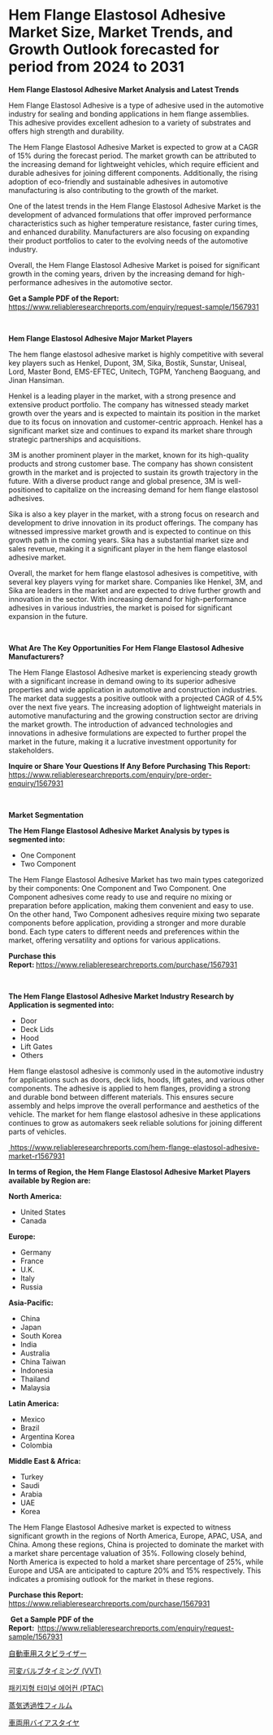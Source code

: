 <p><h1>Hem Flange Elastosol Adhesive Market Size, Market Trends, and Growth Outlook forecasted for period from 2024 to 2031</h1></p><p><strong>Hem Flange Elastosol Adhesive Market Analysis and Latest Trends</strong></p>
<p><p>Hem Flange Elastosol Adhesive is a type of adhesive used in the automotive industry for sealing and bonding applications in hem flange assemblies. This adhesive provides excellent adhesion to a variety of substrates and offers high strength and durability.</p><p>The Hem Flange Elastosol Adhesive Market is expected to grow at a CAGR of 15% during the forecast period. The market growth can be attributed to the increasing demand for lightweight vehicles, which require efficient and durable adhesives for joining different components. Additionally, the rising adoption of eco-friendly and sustainable adhesives in automotive manufacturing is also contributing to the growth of the market.</p><p>One of the latest trends in the Hem Flange Elastosol Adhesive Market is the development of advanced formulations that offer improved performance characteristics such as higher temperature resistance, faster curing times, and enhanced durability. Manufacturers are also focusing on expanding their product portfolios to cater to the evolving needs of the automotive industry.</p><p>Overall, the Hem Flange Elastosol Adhesive Market is poised for significant growth in the coming years, driven by the increasing demand for high-performance adhesives in the automotive sector.</p></p>
<p><strong>Get a Sample PDF of the Report:&nbsp;</strong> <a href="https://www.reliableresearchreports.com/enquiry/request-sample/1567931">https://www.reliableresearchreports.com/enquiry/request-sample/1567931</a></p>
<p>&nbsp;</p>
<p><strong>Hem Flange Elastosol Adhesive Major Market Players</strong></p>
<p><p>The hem flange elastosol adhesive market is highly competitive with several key players such as Henkel, Dupont, 3M, Sika, Bostik, Sunstar, Uniseal, Lord, Master Bond, EMS-EFTEC, Unitech, TGPM, Yancheng Baoguang, and Jinan Hansiman. </p><p>Henkel is a leading player in the market, with a strong presence and extensive product portfolio. The company has witnessed steady market growth over the years and is expected to maintain its position in the market due to its focus on innovation and customer-centric approach. Henkel has a significant market size and continues to expand its market share through strategic partnerships and acquisitions.</p><p>3M is another prominent player in the market, known for its high-quality products and strong customer base. The company has shown consistent growth in the market and is projected to sustain its growth trajectory in the future. With a diverse product range and global presence, 3M is well-positioned to capitalize on the increasing demand for hem flange elastosol adhesives.</p><p>Sika is also a key player in the market, with a strong focus on research and development to drive innovation in its product offerings. The company has witnessed impressive market growth and is expected to continue on this growth path in the coming years. Sika has a substantial market size and sales revenue, making it a significant player in the hem flange elastosol adhesive market.</p><p>Overall, the market for hem flange elastosol adhesives is competitive, with several key players vying for market share. Companies like Henkel, 3M, and Sika are leaders in the market and are expected to drive further growth and innovation in the sector. With increasing demand for high-performance adhesives in various industries, the market is poised for significant expansion in the future.</p></p>
<p>&nbsp;</p>
<p><strong>What Are The Key Opportunities For Hem Flange Elastosol Adhesive Manufacturers?</strong></p>
<p><p>The Hem Flange Elastosol Adhesive market is experiencing steady growth with a significant increase in demand owing to its superior adhesive properties and wide application in automotive and construction industries. The market data suggests a positive outlook with a projected CAGR of 4.5% over the next five years. The increasing adoption of lightweight materials in automotive manufacturing and the growing construction sector are driving the market growth. The introduction of advanced technologies and innovations in adhesive formulations are expected to further propel the market in the future, making it a lucrative investment opportunity for stakeholders.</p></p>
<p><strong>Inquire or Share Your Questions If Any Before Purchasing This Report:</strong> <a href="https://www.reliableresearchreports.com/enquiry/pre-order-enquiry/1567931">https://www.reliableresearchreports.com/enquiry/pre-order-enquiry/1567931</a></p>
<p>&nbsp;</p>
<p><strong>Market Segmentation</strong></p>
<p><strong>The Hem Flange Elastosol Adhesive Market Analysis by types is segmented into:</strong></p>
<p><ul><li>One Component</li><li>Two Component</li></ul></p>
<p><p>The Hem Flange Elastosol Adhesive Market has two main types categorized by their components: One Component and Two Component. One Component adhesives come ready to use and require no mixing or preparation before application, making them convenient and easy to use. On the other hand, Two Component adhesives require mixing two separate components before application, providing a stronger and more durable bond. Each type caters to different needs and preferences within the market, offering versatility and options for various applications.</p></p>
<p><strong>Purchase this Report:&nbsp;</strong><a href="https://www.reliableresearchreports.com/purchase/1567931">https://www.reliableresearchreports.com/purchase/1567931</a></p>
<p>&nbsp;</p>
<p><strong>The Hem Flange Elastosol Adhesive Market Industry Research by Application is segmented into:</strong></p>
<p><ul><li>Door</li><li>Deck Lids</li><li>Hood</li><li>Lift Gates</li><li>Others</li></ul></p>
<p><p>Hem flange elastosol adhesive is commonly used in the automotive industry for applications such as doors, deck lids, hoods, lift gates, and various other components. The adhesive is applied to hem flanges, providing a strong and durable bond between different materials. This ensures secure assembly and helps improve the overall performance and aesthetics of the vehicle. The market for hem flange elastosol adhesive in these applications continues to grow as automakers seek reliable solutions for joining different parts of vehicles.</p></p>
<p><a href="https://www.reliableresearchreports.com/hem-flange-elastosol-adhesive-market-r1567931">&nbsp;https://www.reliableresearchreports.com/hem-flange-elastosol-adhesive-market-r1567931</a></p>
<p><strong>In terms of Region, the Hem Flange Elastosol Adhesive Market Players available by Region are:</strong></p>
<p>
    <p> <strong> North America: </strong>
        <ul>
            <li>United States</li>
            <li>Canada</li>
        </ul>
        </p> 
    <p> <strong> Europe: </strong>
        <ul>
            <li>Germany</li>
            <li>France</li>
            <li>U.K.</li>
            <li>Italy</li>
            <li>Russia</li>
        </ul>
        </p> 
    <p> <strong> Asia-Pacific: </strong>
        <ul>
            <li>China</li>
            <li>Japan</li>
            <li>South Korea</li>
            <li>India</li>
            <li>Australia</li>
            <li>China Taiwan</li>
            <li>Indonesia</li>
            <li>Thailand</li>
            <li>Malaysia</li>
        </ul>
        </p> 
    <p> <strong> Latin America: </strong>
        <ul>
            <li>Mexico</li>
            <li>Brazil</li>
            <li>Argentina Korea</li>
            <li>Colombia</li>
        </ul>
        </p> 
    <p> <strong> Middle East & Africa: </strong>
        <ul>
            <li>Turkey</li>
            <li>Saudi</li>
            <li>Arabia</li>
            <li>UAE</li>
            <li>Korea</li>
        </ul>
    </p>
    </p>
<p><p>The Hem Flange Elastosol Adhesive market is expected to witness significant growth in the regions of North America, Europe, APAC, USA, and China. Among these regions, China is projected to dominate the market with a market share percentage valuation of 35%. Following closely behind, North America is expected to hold a market share percentage of 25%, while Europe and USA are anticipated to capture 20% and 15% respectively. This indicates a promising outlook for the market in these regions.</p></p>
<p><strong>Purchase this Report: </strong><a href="https://www.reliableresearchreports.com/purchase/1567931">https://www.reliableresearchreports.com/purchase/1567931</a></p>
<p>&nbsp;<strong>Get a Sample PDF of the Report:&nbsp;&nbsp;</strong><a href="https://www.reliableresearchreports.com/enquiry/request-sample/1567931">https://www.reliableresearchreports.com/enquiry/request-sample/1567931</a></p>
<p><strong></strong></p>
<p><p><a href="https://medium.com/@lorrainethompson10/%E8%87%AA%E5%8B%95%E8%BB%8A%E7%94%A8%E3%82%B9%E3%82%BF%E3%83%93%E3%83%A9%E3%82%A4%E3%82%B6%E3%83%BC%E5%B8%82%E5%A0%B4%E3%81%AE%E5%B1%95%E6%9C%9B-%E6%A5%AD%E7%95%8C%E6%A6%82%E8%A6%81%E3%81%A8%E4%BA%88%E6%B8%AC-2024%E5%B9%B4-2031%E5%B9%B4-504bed3f620e">自動車用スタビライザー</a></p><p><a href="https://github.com/VinceMarvin1/Market-Research-Report-List-1/blob/main/702277491449.md">可変バルブタイミング (VVT)</a></p><p><a href="https://medium.com/@dulcewisozk/%ED%8C%A8%ED%82%A4%EC%A7%80-%ED%84%B0%EB%AF%B8%EB%84%90-%EC%97%90%EC%96%B4%EC%BB%A8-ptac-%EC%8B%9C%EC%9E%A5-%EC%A1%B0%EC%82%AC-%EB%B3%B4%EA%B3%A0%EC%84%9C-2024%EB%85%84%EB%B6%80%ED%84%B0-2031%EB%85%84%EA%B9%8C%EC%A7%80%EC%9D%98-%EC%97%AD%EC%82%AC-%EB%B0%8F-%EC%98%88%EC%B8%A1-3b066faa4c43">패키지형 터미널 에어컨 (PTAC)</a></p><p><a href="https://github.com/zoetazuur/Market-Research-Report-List-1/blob/main/179200891448.md">蒸気透過性フィルム</a></p><p><a href="https://medium.com/@s.guest01/%E8%BB%8A%E4%B8%A1%E7%94%A8%E3%83%90%E3%82%A4%E3%82%A2%E3%82%B9%E3%82%BF%E3%82%A4%E3%83%A4%E5%B8%82%E5%A0%B4%E3%81%AE%E5%88%86%E6%9E%90%E3%81%A82024%E5%B9%B4%E3%81%8B%E3%82%892031%E5%B9%B4%E3%81%BE%E3%81%A7%E3%81%AE%E4%BA%88%E6%B8%AC%E3%82%B5%E3%82%A4%E3%82%BA-14bca2a426b6">車両用バイアスタイヤ</a></p></p>